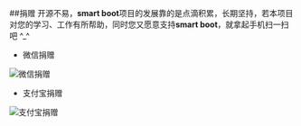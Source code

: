 ##捐赠
开源不易，**smart boot**项目的发展靠的是点滴积累，长期坚持，若本项目对您的学习、工作有所帮助，同时您又愿意支持**smart boot**，就拿起手机扫一扫吧 ^_^

- 微信捐赠

 ![微信捐赠](images/wx.png)

- 支付宝捐赠

![支付宝捐赠](images/pay.png)

